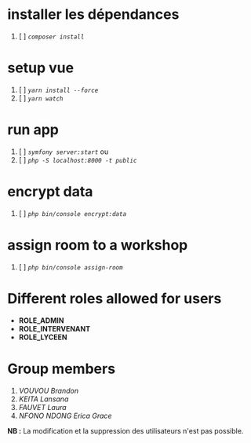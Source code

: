 # installer les dépendances
1. [ ] _`composer install`_

# setup vue
1. [ ] _`yarn install --force`_
2. [ ] _`yarn watch`_

# run app
1. [ ] _`symfony server:start`_
ou
1. [ ] _`php -S localhost:8000 -t public`_

# encrypt data
1. [ ] _`php bin/console encrypt:data`_

# assign room to a workshop
1. [ ] _`php bin/console assign-room`_


# Different roles allowed for users
* **ROLE_ADMIN**
* **ROLE_INTERVENANT**
* **ROLE_LYCEEN**


# Group members
1. _VOUVOU Brandon_
2. _KEITA Lansana_
3. _FAUVET Laura_
4. _NFONO NDONG Erica Grace_


**NB :** La modification et la suppression des utilisateurs n'est pas possible.
